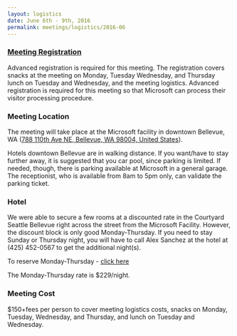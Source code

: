 ```yaml
---
layout: logistics
date: June 6th - 9th, 2016
permalink: meetings/logistics/2016-06
---
```


### [Meeting Registration](http://www.eventbrite.com/e/mpi-forum-seattle-tickets-25514658029)

Advanced registration is required for this meeting. The registration covers
snacks at the meeting on Monday, Tuesday Wednesday, and Thursday lunch on
Tuesday and Wednesday, and the meeting logistics. Advanced registration is
required for this meeting so that Microsoft can process their visitor
processing procedure.

### Meeting Location

The meeting will take place at the Microsoft facility in downtown Bellevue, WA
([788 110th Ave NE, Bellevue, WA 98004, United States](https://www.google.com/maps/place/788+110th+Ave+NE,+Bellevue,+WA+98004/@47.616604,-122.1948417,17z/data=!3m1!4b1!4m2!3m1!1s0x54906c8a2a9e11c1:0x89a6ae4a28867a8e)).

Hotels downtown Bellevue are in walking distance. If you want/have to stay
further away, it is suggested that you car pool, since parking is limited. If
needed, though, there is parking available at Microsoft in a general garage.
The receptionist, who is available from 8am to 5pm only, can validate the
parking ticket.

### Hotel

We were able to secure a few rooms at a discounted rate in the Courtyard
Seattle Bellevue right across the street from the Microsoft Facility. However,
the discount block is only good Monday-Thursday. If you need to stay Sunday or
Thursday night, you will have to call Alex Sanchez at the hotel at (425)
452-0567 to get the additional night(s).

To reserve Monday-Thursday - [click here](https://www.marriott.com/meeting-event-hotels/group-corporate-travel/groupCorp.mi?resLinkData=Mellanox%20Technologies^bvudt`melmela`229.00`USD`false`4`6/6/16`6/9/16`05/30/2016)

The Monday-Thursday rate is $229/night.

### Meeting Cost

$150+fees per person to cover meeting logistics costs, snacks on Monday,
Tuesday, Wednesday, and Thursday, and lunch on Tuesday and Wednesday.
